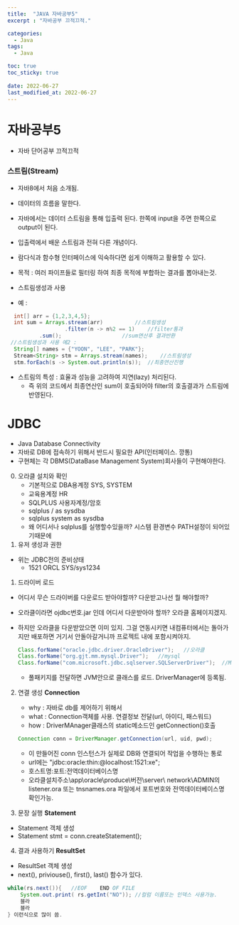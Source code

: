```yaml
---
title:  "JAVA 자바공부5"
excerpt : "자바공부 끄적끄적."

categories:
  - Java
tags:
  - Java

toc: true
toc_sticky: true
 
date: 2022-06-27
last_modified_at: 2022-06-27
---
```



# 자바공부5
- 자바 단어공부 끄적끄적

### 스트림(Stream)
- 자바8에서 처음 소개됨.
- 데이터의 흐름을 말한다.
- 자바에서는 데이터 스트림을 통해 입출력 된다. 한쪽에 input을 주면 한쪽으로 output이 된다.
- 입출력에서 배운 스트림과 전혀 다른 개념이다.
- 람다식과 함수형 인터페이스에 익숙하다면 쉽게 이해하고 활용할 수 있다.

- 목적 : 여러 파이프들로 필터링 하여 최종 목적에 부합하는 결과를 뽑아내는것.
- 스트림생성과 사용 
- 예 :
```java
  int[] arr = {1,2,3,4,5};
  int sum = Arrays.stream(arr)			//스트림생성
                  .filter(n -> n%2 == 1)	//filter통과
          .sum();					//sum연산후 결과반환
 //스트림생성과 사용 예2 :
  String[] names = {"YOON", "LEE", "PARK"};
  Stream<String> stm = Arrays.stream(names);	//스트림생성
  stm.forEach(s -> System.out.println(s));	//최종연산진행
```

- 스트림의 특성 : 효율과 성능을 고려하여 지연(lazy) 처리된다.
  - 즉 위의 코드에서 최종연산인 sum이 호출되어야 filter의 호출결과가 스트림에 반영된다.


# JDBC
- Java Database Connectivity
- 자바로 DB에 접속하기 위해서 반드시 필요한 API(인터페이스. 깡통)
- 구현체는 각 DBMS(DataBase Management System)회사들이 구현해야한다.
0. 오라클 설치와 확인
    - 기본적으로 DBA용계정 SYS, SYSTEM
    - 교육용계정 HR
    - SQLPLUS 사용자계정/암호
    - sqlplus / as sysdba
    - sqlplus system as sysdba
    - 왜 어디서나 sqlplus를 실행할수있을까? 시스템 환경변수 PATH설정이 되어있기때문에
1. 유저 생성과 권한
- 위는 JDBC전의 준비상태
  - 1521     ORCL     SYS/sys1234

1. 드라이버 로드
- 어디서 무슨 드라이버를 다운로드 받아야할까? 다운받고나선 뭘 해야할까?
- 오라클이라면 ojdbc번호.jar 인데 어디서 다운받아야 할까? 오라클 홈페이지겠지.
- 하지만 오라클을 다운받았으면 이미 있지. 그걸 연동시키면 내컴퓨터에서는 돌아가지만 배포하면 거기서 안돌아갈거니까 프로젝트 내에 포함시켜야지.
    ```java
    Class.forName("oracle.jdbc.driver.OracleDriver");   //오라클
    Class.forName("org.gjt.mm.mysql.Driver");   //mysql
    Class.forName("com.microsoft.jdbc.sqlserver.SQLServerDriver");  //MS-SQL
    ```

    - 풀패키지를 전달하면 JVM안으로 클래스를 로드. DriverManager에 등록됨.
2. 연결 생성   **Connection**
    - why :  자바로 db를 제어하기 위해서
    - what : Connection객체를 사용. 연결정보 전달(url, 아이디, 패스워드)
    - how :   DriverMAnager클래스의 static메소드인 getConnection()호출
  
    ```java
    Connection conn = DriverManager.getConnection(url, uid, pwd);
    ```

   -  이 만들어진 conn 인스턴스가 실제로 DB와 연결되어 작업을 수행하는 통로
    - url에는 "jdbc:oracle:thin:@localhost:1521:xe";        
    - 호스트명:포트:전역데이터베이스명
    - 오라클설치주소\app\oracle\produce\버전\server\ network\ADMIN의 listener.ora  또는 tnsnames.ora 파일에서 포트번호와 전역데이터베이스명 확인가능.

3. 문장 실행  **Statement**
- Statement 객체 생성
- Statement stmt = conn.createStatement();

4. 결과 사용하기 **ResultSet**
- ResultSet 객체 생성
- next(), priviouse(), first(), last() 함수가 있다.
  
```java 
while(rs.next()){   //EOF    END OF FILE
    System.out.print( rs.getInt("NO")); //컬럼 이름또는 인덱스 사용가능.
    블라
    블라
} 이런식으로 많이 씀.
```
